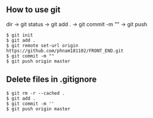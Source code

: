 ## How to use git
dir -> git status -> git add . -> git commit -m "" -> git push

```
$ git init
$ git add .
$ git remote set-url origin https://github.com/phnam181102/FRONT_END.git
$ git commit -m ""
$ git push origin master
```

## Delete files in .gitignore

```
$ git rm -r --cached . 
$ git add . 
$ git commit -m '' 
$ git push origin master
```